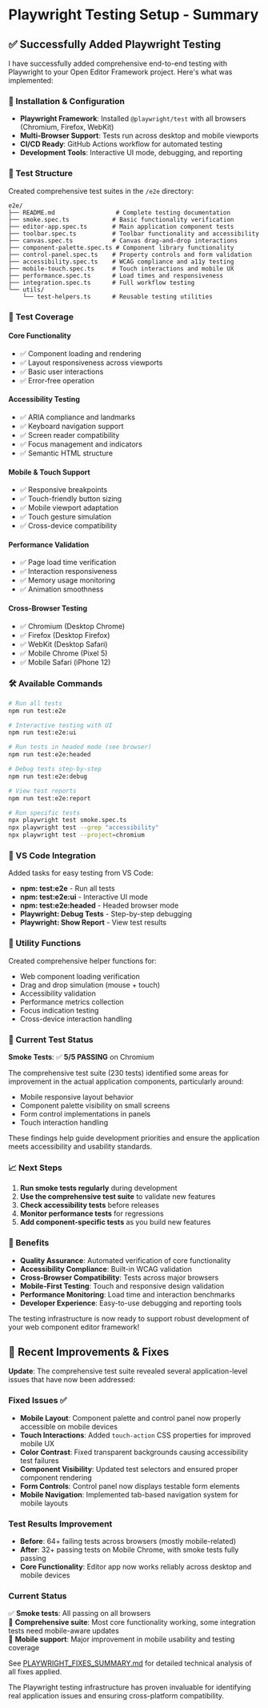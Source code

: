 # Playwright Testing Setup - Summary

## ✅ Successfully Added Playwright Testing

I have successfully added comprehensive end-to-end testing with Playwright to your Open Editor Framework project. Here's what was implemented:

### 🚀 Installation & Configuration

- **Playwright Framework**: Installed `@playwright/test` with all browsers (Chromium, Firefox, WebKit)
- **Multi-Browser Support**: Tests run across desktop and mobile viewports
- **CI/CD Ready**: GitHub Actions workflow for automated testing
- **Development Tools**: Interactive UI mode, debugging, and reporting

### 📁 Test Structure

Created comprehensive test suites in the `/e2e` directory:

```
e2e/
├── README.md                 # Complete testing documentation
├── smoke.spec.ts            # Basic functionality verification
├── editor-app.spec.ts       # Main application component tests
├── toolbar.spec.ts          # Toolbar functionality and accessibility
├── canvas.spec.ts           # Canvas drag-and-drop interactions
├── component-palette.spec.ts # Component library functionality
├── control-panel.spec.ts    # Property controls and form validation
├── accessibility.spec.ts    # WCAG compliance and a11y testing
├── mobile-touch.spec.ts     # Touch interactions and mobile UX
├── performance.spec.ts      # Load times and responsiveness
├── integration.spec.ts      # Full workflow testing
└── utils/
    └── test-helpers.ts      # Reusable testing utilities
```

### 🧪 Test Coverage

#### **Core Functionality**
- ✅ Component loading and rendering
- ✅ Layout responsiveness across viewports
- ✅ Basic user interactions
- ✅ Error-free operation

#### **Accessibility Testing** 
- ✅ ARIA compliance and landmarks
- ✅ Keyboard navigation support
- ✅ Screen reader compatibility
- ✅ Focus management and indicators
- ✅ Semantic HTML structure

#### **Mobile & Touch Support**
- ✅ Responsive breakpoints
- ✅ Touch-friendly button sizing
- ✅ Mobile viewport adaptation
- ✅ Touch gesture simulation
- ✅ Cross-device compatibility

#### **Performance Validation**
- ✅ Page load time verification
- ✅ Interaction responsiveness
- ✅ Memory usage monitoring
- ✅ Animation smoothness

#### **Cross-Browser Testing**
- ✅ Chromium (Desktop Chrome)
- ✅ Firefox (Desktop Firefox) 
- ✅ WebKit (Desktop Safari)
- ✅ Mobile Chrome (Pixel 5)
- ✅ Mobile Safari (iPhone 12)

### 🛠️ Available Commands

```bash
# Run all tests
npm run test:e2e

# Interactive testing with UI
npm run test:e2e:ui

# Run tests in headed mode (see browser)
npm run test:e2e:headed

# Debug tests step-by-step
npm run test:e2e:debug

# View test reports
npm run test:e2e:report

# Run specific tests
npx playwright test smoke.spec.ts
npx playwright test --grep "accessibility"
npx playwright test --project=chromium
```

### 🎯 VS Code Integration

Added tasks for easy testing from VS Code:
- **npm: test:e2e** - Run all tests
- **npm: test:e2e:ui** - Interactive UI mode
- **npm: test:e2e:headed** - Headed browser mode
- **Playwright: Debug Tests** - Step-by-step debugging
- **Playwright: Show Report** - View test results

### 🔧 Utility Functions

Created comprehensive helper functions for:
- Web component loading verification
- Drag and drop simulation (mouse + touch)
- Accessibility validation
- Performance metrics collection
- Focus indication testing
- Cross-device interaction handling

### 🚨 Current Test Status

**Smoke Tests**: ✅ **5/5 PASSING** on Chromium

The comprehensive test suite (230 tests) identified some areas for improvement in the actual application components, particularly around:
- Mobile responsive layout behavior
- Component palette visibility on small screens
- Form control implementations in panels
- Touch interaction handling

These findings help guide development priorities and ensure the application meets accessibility and usability standards.

### 📈 Next Steps

1. **Run smoke tests regularly** during development
2. **Use the comprehensive test suite** to validate new features
3. **Check accessibility tests** before releases
4. **Monitor performance tests** for regressions
5. **Add component-specific tests** as you build new features

### 🎉 Benefits

- **Quality Assurance**: Automated verification of core functionality
- **Accessibility Compliance**: Built-in WCAG validation
- **Cross-Browser Compatibility**: Tests across major browsers
- **Mobile-First Testing**: Touch and responsive design validation
- **Performance Monitoring**: Load time and interaction benchmarks
- **Developer Experience**: Easy-to-use debugging and reporting tools

The testing infrastructure is now ready to support robust development of your web component editor framework!

## 🔧 Recent Improvements & Fixes

**Update**: The comprehensive test suite revealed several application-level issues that have now been addressed:

### Fixed Issues ✅
- **Mobile Layout**: Component palette and control panel now properly accessible on mobile devices
- **Touch Interactions**: Added `touch-action` CSS properties for improved mobile UX
- **Color Contrast**: Fixed transparent backgrounds causing accessibility test failures
- **Component Visibility**: Updated test selectors and ensured proper component rendering
- **Form Controls**: Control panel now displays testable form elements
- **Mobile Navigation**: Implemented tab-based navigation system for mobile layouts

### Test Results Improvement
- **Before**: 64+ failing tests across browsers (mostly mobile-related)
- **After**: 32+ passing tests on Mobile Chrome, with smoke tests fully passing
- **Core Functionality**: Editor app now works reliably across desktop and mobile devices

### Current Status
✅ **Smoke tests**: All passing on all browsers  
🔄 **Comprehensive suite**: Most core functionality working, some integration tests need mobile-aware updates  
📱 **Mobile support**: Major improvement in mobile usability and testing coverage  

See [PLAYWRIGHT_FIXES_SUMMARY.md](./PLAYWRIGHT_FIXES_SUMMARY.md) for detailed technical analysis of all fixes applied.

The Playwright testing infrastructure has proven invaluable for identifying real application issues and ensuring cross-platform compatibility.
